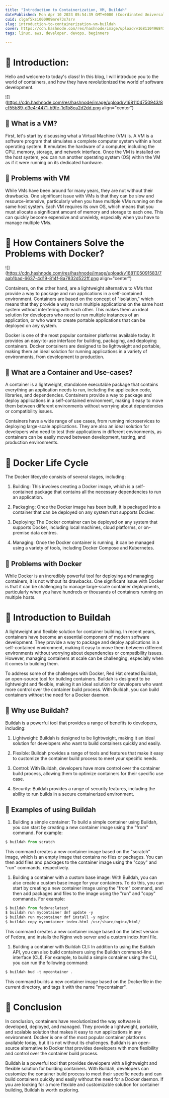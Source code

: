 ```yaml
---
title: "Introduction to Containerization, VM, Buildah"
datePublished: Mon Apr 10 2023 05:54:39 GMT+0000 (Coordinated Universal Time)
cuid: clgaf5ksi000909mre73s7srv
slug: introduction-to-containerization-vm-buildah
cover: https://cdn.hashnode.com/res/hashnode/image/upload/v1681104968417/f3ad9230-a830-464f-9c59-439d7af6de85.jpeg
tags: linux, aws, developer, devops, beginners

---
```


# **📍 Introduction:**

Hello and welcome to today's class! In this blog, I will introduce you to the world of containers, and how they have revolutionized the world of software development.

![](https://cdn.hashnode.com/res/hashnode/image/upload/v1681104750943/8cf55b89-d3e4-4471-b9fe-1d1b8ea2d2dd.png align="center")

## **🔹** What is a VM?

First, let's start by discussing what a Virtual Machine (VM) is. A VM is a software program that simulates a complete computer system within a host operating system. It emulates the hardware of a computer, including the CPU, memory, storage, and network interface. Once the VM is installed on the host system, you can run another operating system (OS) within the VM as if it were running on its dedicated hardware.

## **🔹** Problems with VM

While VMs have been around for many years, they are not without their drawbacks. One significant issue with VMs is that they can be slow and resource-intensive, particularly when you have multiple VMs running on the same host system. Each VM requires its own OS, which means that you must allocate a significant amount of memory and storage to each one. This can quickly become expensive and unwieldy, especially when you have to manage multiple VMs.

# **📍** How Containers Solve the Problems with Docker?

![](https://cdn.hashnode.com/res/hashnode/image/upload/v1681105091583/7aab1bad-6637-4d19-814f-8a7832d522ff.png align="center")

Containers, on the other hand, are a lightweight alternative to VMs that provide a way to package and run applications in a self-contained environment. Containers are based on the concept of "isolation," which means that they provide a way to run multiple applications on the same host system without interfering with each other. This makes them an ideal solution for developers who need to run multiple instances of an application, or who want to create portable applications that can be deployed on any system.

Docker is one of the most popular container platforms available today. It provides an easy-to-use interface for building, packaging, and deploying containers. Docker containers are designed to be lightweight and portable, making them an ideal solution for running applications in a variety of environments, from development to production.

## **🔹** What are a Container and Use-cases?

A container is a lightweight, standalone executable package that contains everything an application needs to run, including the application code, libraries, and dependencies. Containers provide a way to package and deploy applications in a self-contained environment, making it easy to move them between different environments without worrying about dependencies or compatibility issues.

Containers have a wide range of use cases, from running microservices to deploying large-scale applications. They are also an ideal solution for developers who need to test their applications in different environments, as containers can be easily moved between development, testing, and production environments.

# **📍** Docker Life Cycle

The Docker lifecycle consists of several stages, including:

1. Building: This involves creating a Docker image, which is a self-contained package that contains all the necessary dependencies to run an application.
    
2. Packaging: Once the Docker image has been built, it is packaged into a container that can be deployed on any system that supports Docker.
    
3. Deploying: The Docker container can be deployed on any system that supports Docker, including local machines, cloud platforms, or on-premise data centres.
    
4. Managing: Once the Docker container is running, it can be managed using a variety of tools, including Docker Compose and Kubernetes.
    

## **🔹** Problems with Docker

While Docker is an incredibly powerful tool for deploying and managing containers, it is not without its drawbacks. One significant issue with Docker is that it can be challenging to manage large-scale container deployments, particularly when you have hundreds or thousands of containers running on multiple hosts.

# **📍** Introduction to Buildah

A lightweight and flexible solution for container building. In recent years, containers have become an essential component of modern software development. They provide a way to package and deploy applications in a self-contained environment, making it easy to move them between different environments without worrying about dependencies or compatibility issues. However, managing containers at scale can be challenging, especially when it comes to building them.

To address some of the challenges with Docker, Red Hat created Buildah, an open-source tool for building containers. Buildah is designed to be lightweight and flexible, making it an ideal solution for developers who want more control over the container build process. With Buildah, you can build containers without the need for a Docker daemon.

## **🔹** Why use Buildah?

Buildah is a powerful tool that provides a range of benefits to developers, including:

1. Lightweight: Buildah is designed to be lightweight, making it an ideal solution for developers who want to build containers quickly and easily.
    
2. Flexible: Buildah provides a range of tools and features that make it easy to customize the container build process to meet your specific needs.
    
3. Control: With Buildah, developers have more control over the container build process, allowing them to optimize containers for their specific use case.
    
4. Security: Buildah provides a range of security features, including the ability to run builds in a secure containerized environment.
    

## **🔹** Examples of using Buildah

1. Building a simple container: To build a simple container using Buildah, you can start by creating a new container image using the "from" command. For example:
    

```python
$ buildah from scratch
```

This command creates a new container image based on the "scratch" image, which is an empty image that contains no files or packages. You can then add files and packages to the container image using the "copy" and "run" commands, respectively.

1. Building a container with a custom base image: With Buildah, you can also create a custom base image for your containers. To do this, you can start by creating a new container image using the "from" command, and then add packages and files to the image using the "run" and "copy" commands. For example:
    

```python
$ buildah from fedora:latest
$ buildah run mycontainer dnf update -y
$ buildah run mycontainer dnf install -y nginx
$ buildah copy mycontainer index.html /usr/share/nginx/html/
```

This command creates a new container image based on the latest version of Fedora, and installs the Nginx web server and a custom index.html file.

1. Building a container with Buildah CLI: In addition to using the Buildah API, you can also build containers using the Buildah command-line interface (CLI). For example, to build a simple container using the CLI, you can run the following command:
    

```python
$ buildah bud -t mycontainer .
```

This command builds a new container image based on the Dockerfile in the current directory, and tags it with the name "mycontainer".

# **📍** Conclusion

In conclusion, containers have revolutionized the way software is developed, deployed, and managed. They provide a lightweight, portable, and scalable solution that makes it easy to run applications in any environment. Docker is one of the most popular container platforms available today, but it is not without its challenges. Buildah is an open-source alternative to Docker that provides developers with more flexibility and control over the container build process.

Buildah is a powerful tool that provides developers with a lightweight and flexible solution for building containers. With Buildah, developers can customize the container build process to meet their specific needs and can build containers quickly and easily without the need for a Docker daemon. If you are looking for a more flexible and customizable solution for container building, Buildah is worth exploring.